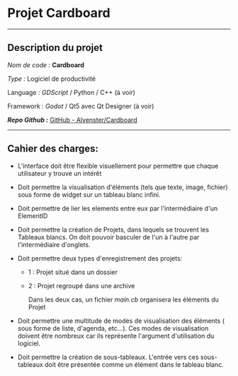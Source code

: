# Projet Cardboard

****

## Description du projet

*Nom de code :* **Cardboard**

*Type :* Logiciel de productivité

Language : *GDScript* / Python / C++ (à voir)

Framework : *Godot* / Qt5 avec Qt Designer (à voir)

***Repo Github :*** [GitHub - Alvenster/Cardboard](https://github.com/Alvenster/Cardboard)



****

## Cahier des charges:

- L'interface doit être flexible visuellement pour permettre que chaque utilisateur y trouve un intérêt

-  Doit permettre la visualisation d'éléments (tels que texte, image, fichier) sous forme de widget sur un tableau blanc infini.

- Doit permettre de lier les elements entre eux par l'intermédiaire d'un ElementID

- Doit permettre la création de Projets, dans lequels se trouvent les Tableaux blancs. On doit pouvoir basculer de l'un à l'autre par l'intermédiaire d'onglets.

- Doit permettre deux types d'enregistrement des projets:
  
  - 1 : Projet situé dans un dossier
  
  - 2 : Projet regroupé dans une archive
    
    Dans les deux cas, un fichier *main.cb* organisera les éléments du Projet

- Doit permettre une multitude de modes de visualisation des éléments ( sous forme de liste, d'agenda, etc...). Ces modes de visualisation doivent être nombreux car ils représente l'argument d'utilisation du logiciel. 

- Doit permettre la création de sous-tableaux. L'entrée vers ces sous-tableaux doit être présentée comme un élément dans le tableau blanc.






